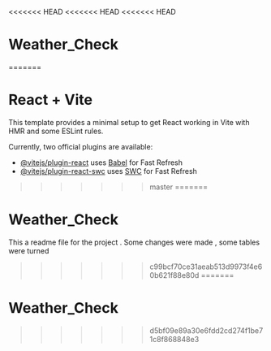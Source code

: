 <<<<<<< HEAD
<<<<<<< HEAD
<<<<<<< HEAD
# Weather_Check
=======
# React + Vite

This template provides a minimal setup to get React working in Vite with HMR and some ESLint rules.

Currently, two official plugins are available:

- [@vitejs/plugin-react](https://github.com/vitejs/vite-plugin-react/blob/main/packages/plugin-react/README.md) uses [Babel](https://babeljs.io/) for Fast Refresh
- [@vitejs/plugin-react-swc](https://github.com/vitejs/vite-plugin-react-swc) uses [SWC](https://swc.rs/) for Fast Refresh
>>>>>>> master
=======
# Weather_Check
This a readme file for the project . Some changes were made , some tables were turned 
>>>>>>> c99bcf70ce31aeab513d9973f4e60b621f88e80d
=======

# Weather_Check
>>>>>>> d5bf09e89a30e6fdd2cd274f1be71c8f868848e3
